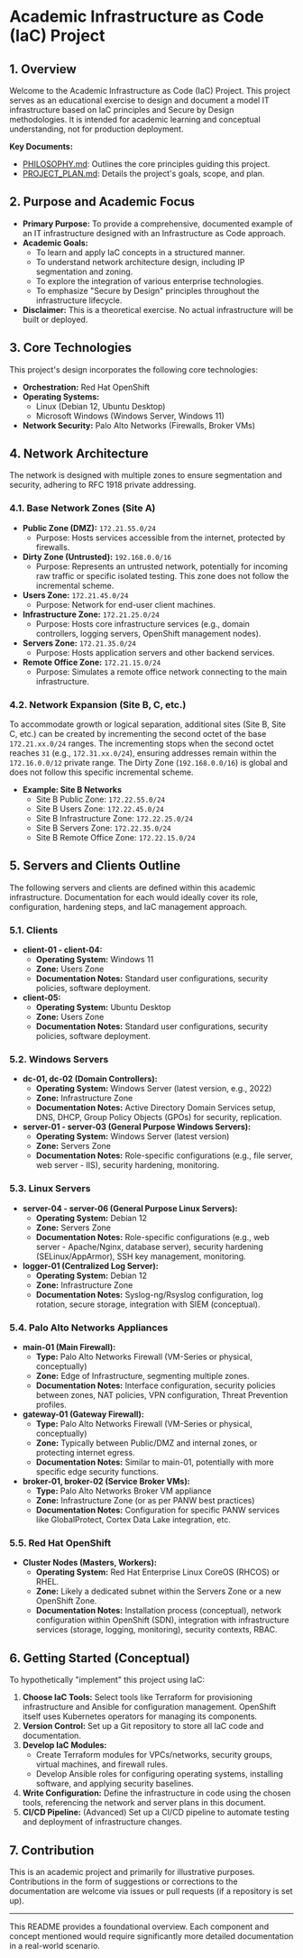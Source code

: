 # Academic Infrastructure as Code (IaC) Project

## 1. Overview

Welcome to the Academic Infrastructure as Code (IaC) Project. This project serves as an educational exercise to design and document a model IT infrastructure based on IaC principles and Secure by Design methodologies. It is intended for academic learning and conceptual understanding, not for production deployment.

**Key Documents:**
*   [PHILOSOPHY.md](./PHILOSOPHY.md): Outlines the core principles guiding this project.
*   [PROJECT_PLAN.md](./PROJECT_PLAN.md): Details the project's goals, scope, and plan.

## 2. Purpose and Academic Focus

*   **Primary Purpose:** To provide a comprehensive, documented example of an IT infrastructure designed with an Infrastructure as Code approach.
*   **Academic Goals:**
    *   To learn and apply IaC concepts in a structured manner.
    *   To understand network architecture design, including IP segmentation and zoning.
    *   To explore the integration of various enterprise technologies.
    *   To emphasize "Secure by Design" principles throughout the infrastructure lifecycle.
*   **Disclaimer:** This is a theoretical exercise. No actual infrastructure will be built or deployed.

## 3. Core Technologies

This project's design incorporates the following core technologies:

*   **Orchestration:** Red Hat OpenShift
*   **Operating Systems:**
    *   Linux (Debian 12, Ubuntu Desktop)
    *   Microsoft Windows (Windows Server, Windows 11)
*   **Network Security:** Palo Alto Networks (Firewalls, Broker VMs)

## 4. Network Architecture

The network is designed with multiple zones to ensure segmentation and security, adhering to RFC 1918 private addressing.

### 4.1. Base Network Zones (Site A)

*   **Public Zone (DMZ):** `172.21.55.0/24`
    *   Purpose: Hosts services accessible from the internet, protected by firewalls.
*   **Dirty Zone (Untrusted):** `192.168.0.0/16`
    *   Purpose: Represents an untrusted network, potentially for incoming raw traffic or specific isolated testing. This zone does not follow the incremental scheme.
*   **Users Zone:** `172.21.45.0/24`
    *   Purpose: Network for end-user client machines.
*   **Infrastructure Zone:** `172.21.25.0/24`
    *   Purpose: Hosts core infrastructure services (e.g., domain controllers, logging servers, OpenShift management nodes).
*   **Servers Zone:** `172.21.35.0/24`
    *   Purpose: Hosts application servers and other backend services.
*   **Remote Office Zone:** `172.21.15.0/24`
    *   Purpose: Simulates a remote office network connecting to the main infrastructure.

### 4.2. Network Expansion (Site B, C, etc.)

To accommodate growth or logical separation, additional sites (Site B, Site C, etc.) can be created by incrementing the second octet of the base `172.21.xx.0/24` ranges. The incrementing stops when the second octet reaches `31` (e.g., `172.31.xx.0/24`), ensuring addresses remain within the `172.16.0.0/12` private range. The Dirty Zone (`192.168.0.0/16`) is global and does not follow this specific incremental scheme.

*   **Example: Site B Networks**
    *   Site B Public Zone: `172.22.55.0/24`
    *   Site B Users Zone: `172.22.45.0/24`
    *   Site B Infrastructure Zone: `172.22.25.0/24`
    *   Site B Servers Zone: `172.22.35.0/24`
    *   Site B Remote Office Zone: `172.22.15.0/24`

## 5. Servers and Clients Outline

The following servers and clients are defined within this academic infrastructure. Documentation for each would ideally cover its role, configuration, hardening steps, and IaC management approach.

### 5.1. Clients

*   **client-01 - client-04:**
    *   **Operating System:** Windows 11
    *   **Zone:** Users Zone
    *   **Documentation Notes:** Standard user configurations, security policies, software deployment.
*   **client-05:**
    *   **Operating System:** Ubuntu Desktop
    *   **Zone:** Users Zone
    *   **Documentation Notes:** Standard user configurations, security policies, software deployment.

### 5.2. Windows Servers

*   **dc-01, dc-02 (Domain Controllers):**
    *   **Operating System:** Windows Server (latest version, e.g., 2022)
    *   **Zone:** Infrastructure Zone
    *   **Documentation Notes:** Active Directory Domain Services setup, DNS, DHCP, Group Policy Objects (GPOs) for security, replication.
*   **server-01 - server-03 (General Purpose Windows Servers):**
    *   **Operating System:** Windows Server (latest version)
    *   **Zone:** Servers Zone
    *   **Documentation Notes:** Role-specific configurations (e.g., file server, web server - IIS), security hardening, monitoring.

### 5.3. Linux Servers

*   **server-04 - server-06 (General Purpose Linux Servers):**
    *   **Operating System:** Debian 12
    *   **Zone:** Servers Zone
    *   **Documentation Notes:** Role-specific configurations (e.g., web server - Apache/Nginx, database server), security hardening (SELinux/AppArmor), SSH key management, monitoring.
*   **logger-01 (Centralized Log Server):**
    *   **Operating System:** Debian 12
    *   **Zone:** Infrastructure Zone
    *   **Documentation Notes:** Syslog-ng/Rsyslog configuration, log rotation, secure storage, integration with SIEM (conceptual).

### 5.4. Palo Alto Networks Appliances

*   **main-01 (Main Firewall):**
    *   **Type:** Palo Alto Networks Firewall (VM-Series or physical, conceptually)
    *   **Zone:** Edge of Infrastructure, segmenting multiple zones.
    *   **Documentation Notes:** Interface configuration, security policies between zones, NAT policies, VPN configuration, Threat Prevention profiles.
*   **gateway-01 (Gateway Firewall):**
    *   **Type:** Palo Alto Networks Firewall (VM-Series or physical, conceptually)
    *   **Zone:** Typically between Public/DMZ and internal zones, or protecting internet egress.
    *   **Documentation Notes:** Similar to main-01, potentially with more specific edge security functions.
*   **broker-01, broker-02 (Service Broker VMs):**
    *   **Type:** Palo Alto Networks Broker VM appliance
    *   **Zone:** Infrastructure Zone (or as per PANW best practices)
    *   **Documentation Notes:** Configuration for specific PANW services like GlobalProtect, Cortex Data Lake integration, etc.

### 5.5. Red Hat OpenShift

*   **Cluster Nodes (Masters, Workers):**
    *   **Operating System:** Red Hat Enterprise Linux CoreOS (RHCOS) or RHEL.
    *   **Zone:** Likely a dedicated subnet within the Servers Zone or a new OpenShift Zone.
    *   **Documentation Notes:** Installation process (conceptual), network configuration within OpenShift (SDN), integration with infrastructure services (storage, logging, monitoring), security contexts, RBAC.

## 6. Getting Started (Conceptual)

To hypothetically "implement" this project using IaC:

1.  **Choose IaC Tools:** Select tools like Terraform for provisioning infrastructure and Ansible for configuration management. OpenShift itself uses Kubernetes operators for managing its components.
2.  **Version Control:** Set up a Git repository to store all IaC code and documentation.
3.  **Develop IaC Modules:**
    *   Create Terraform modules for VPCs/networks, security groups, virtual machines, and firewall rules.
    *   Develop Ansible roles for configuring operating systems, installing software, and applying security baselines.
4.  **Write Configuration:** Define the infrastructure in code using the chosen tools, referencing the network and server plans in this document.
5.  **CI/CD Pipeline:** (Advanced) Set up a CI/CD pipeline to automate testing and deployment of infrastructure changes.

## 7. Contribution

This is an academic project and primarily for illustrative purposes. Contributions in the form of suggestions or corrections to the documentation are welcome via issues or pull requests (if a repository is set up).

---

This README provides a foundational overview. Each component and concept mentioned would require significantly more detailed documentation in a real-world scenario.
```

